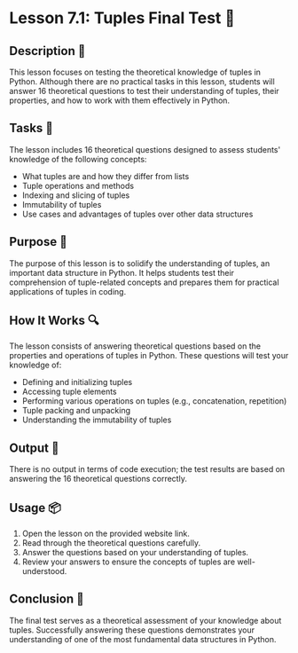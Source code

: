 # Lesson 7.1: Tuples Final Test 📝

## Description 🎯

This lesson focuses on testing the theoretical knowledge of tuples in Python. Although there are no practical tasks in this lesson, students will answer 16 theoretical questions to test their understanding of tuples, their properties, and how to work with them effectively in Python.

## Tasks 📝

The lesson includes 16 theoretical questions designed to assess students' knowledge of the following concepts:

-   What tuples are and how they differ from lists
-   Tuple operations and methods
-   Indexing and slicing of tuples
-   Immutability of tuples
-   Use cases and advantages of tuples over other data structures

## Purpose 🎯

The purpose of this lesson is to solidify the understanding of tuples, an important data structure in Python. It helps students test their comprehension of tuple-related concepts and prepares them for practical applications of tuples in coding.

## How It Works 🔍

The lesson consists of answering theoretical questions based on the properties and operations of tuples in Python. These questions will test your knowledge of:

-   Defining and initializing tuples
-   Accessing tuple elements
-   Performing various operations on tuples (e.g., concatenation, repetition)
-   Tuple packing and unpacking
-   Understanding the immutability of tuples

## Output 📜

There is no output in terms of code execution; the test results are based on answering the 16 theoretical questions correctly.

## Usage 📦

1. Open the lesson on the provided website link.
2. Read through the theoretical questions carefully.
3. Answer the questions based on your understanding of tuples.
4. Review your answers to ensure the concepts of tuples are well-understood.

## Conclusion 🚀

The final test serves as a theoretical assessment of your knowledge about tuples. Successfully answering these questions demonstrates your understanding of one of the most fundamental data structures in Python.
